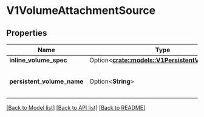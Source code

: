 # V1VolumeAttachmentSource

## Properties

Name | Type | Description | Notes
------------ | ------------- | ------------- | -------------
**inline_volume_spec** | Option<[**crate::models::V1PersistentVolumeSpec**](v1.PersistentVolumeSpec.md)> |  | [optional]
**persistent_volume_name** | Option<**String**> | persistentVolumeName represents the name of the persistent volume to attach. | [optional]

[[Back to Model list]](../README.md#documentation-for-models) [[Back to API list]](../README.md#documentation-for-api-endpoints) [[Back to README]](../README.md)


